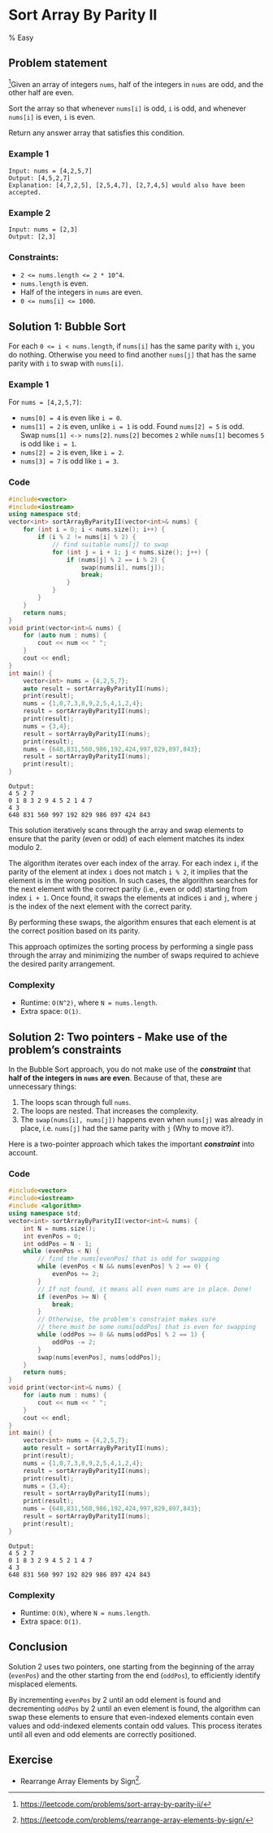 # Sort Array By Parity II
% Easy
## Problem statement

[^url]Given an array of integers `nums`, half of the integers in `nums` are odd, and the other half are even.

Sort the array so that whenever `nums[i]` is odd, `i` is odd, and whenever `nums[i]` is even, `i` is even.

Return any answer array that satisfies this condition. 

[^url]: https://leetcode.com/problems/sort-array-by-parity-ii/
### Example 1
```plain
Input: nums = [4,2,5,7]
Output: [4,5,2,7]
Explanation: [4,7,2,5], [2,5,4,7], [2,7,4,5] would also have been accepted.
```

### Example 2
```plain
Input: nums = [2,3]
Output: [2,3]
``` 

### Constraints:

* `2 <= nums.length <= 2 * 10^4`.
* `nums.length` is even.
* Half of the integers in `nums` are even.
* `0 <= nums[i] <= 1000`.

## Solution 1: Bubble Sort
For each `0 <= i < nums.length`, if `nums[i]` has the same parity with `i`, you do nothing. Otherwise you need to find another `nums[j]` that has the same parity with `i` to swap with `nums[i]`.

### Example 1
For `nums = [4,2,5,7]`:
* `nums[0] = 4` is even like `i = 0`.
* `nums[1] = 2` is even, unlike `i = 1` is odd. Found `nums[2] = 5` is odd. Swap `nums[1] <-> nums[2]`. `nums[2]` becomes `2` while `nums[1]` becomes `5` is odd like `i = 1`.
* `nums[2] = 2` is even, like `i = 2`.
* `nums[3] = 7` is odd like `i = 3`.

### Code
```cpp
#include<vector>
#include<iostream>
using namespace std;
vector<int> sortArrayByParityII(vector<int>& nums) {
    for (int i = 0; i < nums.size(); i++) {
        if (i % 2 != nums[i] % 2) {
            // find suitable nums[j] to swap
            for (int j = i + 1; j < nums.size(); j++) {
                if (nums[j] % 2 == i % 2) {
                    swap(nums[i], nums[j]);
                    break;
                }
            }
        }
    }
    return nums;
}
void print(vector<int>& nums) {
    for (auto num : nums) {
        cout << num << " ";
    }
    cout << endl;
}
int main() {
    vector<int> nums = {4,2,5,7};
    auto result = sortArrayByParityII(nums);
    print(result);
    nums = {1,0,7,3,8,9,2,5,4,1,2,4};
    result = sortArrayByParityII(nums);
    print(result);
    nums = {3,4};
    result = sortArrayByParityII(nums);
    print(result);
    nums = {648,831,560,986,192,424,997,829,897,843};
    result = sortArrayByParityII(nums);
    print(result);
}
```
```plain
Output:
4 5 2 7 
0 1 8 3 2 9 4 5 2 1 4 7
4 3
648 831 560 997 192 829 986 897 424 843
```

This solution iteratively scans through the array and swap elements to ensure that the parity (even or odd) of each element matches its index modulo 2. 

The algorithm iterates over each index of the array. For each index `i`, if the parity of the element at index `i` does not match `i % 2`, it implies that the element is in the wrong position. In such cases, the algorithm searches for the next element with the correct parity (i.e., even or odd) starting from index `i + 1`. Once found, it swaps the elements at indices `i` and `j`, where `j` is the index of the next element with the correct parity. 

By performing these swaps, the algorithm ensures that each element is at the correct position based on its parity. 

This approach optimizes the sorting process by performing a single pass through the array and minimizing the number of swaps required to achieve the desired parity arrangement.

### Complexity
* Runtime: `O(N^2)`, where `N = nums.length`.
* Extra space: `O(1)`.

## Solution 2: Two pointers - Make use of the problem’s constraints

In the Bubble Sort approach, you do not make use of the ***constraint*** that **half of the integers in `nums` are even**. Because of that, these are unnecessary things:

1. The loops scan through full `nums`.
2. The loops are nested. That increases the complexity.
3. The `swap(nums[i], nums[j])` happens even when `nums[j]` was already in place, i.e. `nums[j]` had the same parity with `j` (Why to move it?).

Here is a two-pointer approach which takes the important ***constraint*** into account.

### Code
```cpp
#include<vector>
#include<iostream>
#include <algorithm>
using namespace std;
vector<int> sortArrayByParityII(vector<int>& nums) {
    int N = nums.size();
    int evenPos = 0;
    int oddPos = N - 1;
    while (evenPos < N) {
        // find the nums[evenPos] that is odd for swapping
        while (evenPos < N && nums[evenPos] % 2 == 0) {
            evenPos += 2;
        }
        // If not found, it means all even nums are in place. Done! 
        if (evenPos >= N) {
            break;
        }
        // Otherwise, the problem's constraint makes sure 
        // there must be some nums[oddPos] that is even for swapping
        while (oddPos >= 0 && nums[oddPos] % 2 == 1) {
            oddPos -= 2;
        } 
        swap(nums[evenPos], nums[oddPos]);
    }
    return nums;
}
void print(vector<int>& nums) {
    for (auto num : nums) {
        cout << num << " ";
    }
    cout << endl;
}
int main() {
    vector<int> nums = {4,2,5,7};
    auto result = sortArrayByParityII(nums);
    print(result);
    nums = {1,0,7,3,8,9,2,5,4,1,2,4};
    result = sortArrayByParityII(nums);
    print(result);
    nums = {3,4};
    result = sortArrayByParityII(nums);
    print(result);
    nums = {648,831,560,986,192,424,997,829,897,843};
    result = sortArrayByParityII(nums);
    print(result);
}
```
```plain
Output:
4 5 2 7 
0 1 8 3 2 9 4 5 2 1 4 7
4 3
648 831 560 997 192 829 986 897 424 843
```

### Complexity

* Runtime: `O(N)`, where `N = nums.length`.
* Extra space: `O(1)`.

## Conclusion

Solution 2 uses two pointers, one starting from the beginning of the array (`evenPos`) and the other starting from the end (`oddPos`), to efficiently identify misplaced elements. 

By incrementing `evenPos` by 2 until an odd element is found and decrementing `oddPos` by 2 until an even element is found, the algorithm can swap these elements to ensure that even-indexed elements contain even values and odd-indexed elements contain odd values. This process iterates until all even and odd elements are correctly positioned.

## Exercise
- Rearrange Array Elements by Sign[^ex].

[^ex]: https://leetcode.com/problems/rearrange-array-elements-by-sign/